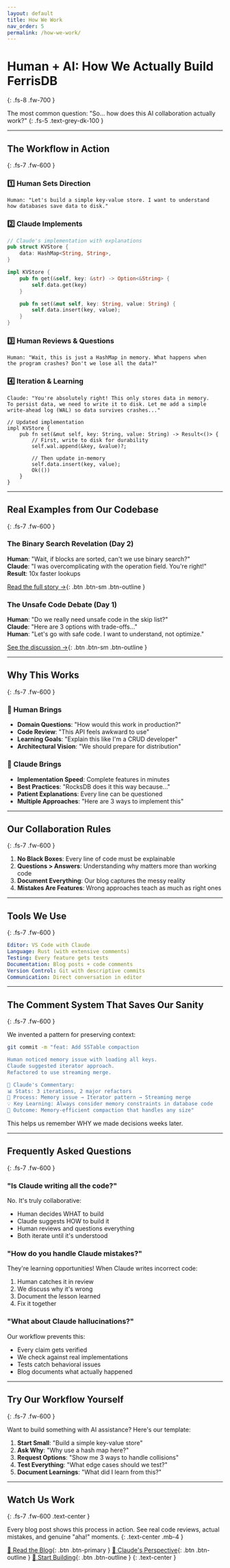 ```yaml
---
layout: default
title: How We Work
nav_order: 5
permalink: /how-we-work/
---
```


# Human + AI: How We Actually Build FerrisDB

{: .fs-8 .fw-700 }

The most common question: "So... how does this AI collaboration actually work?"
{: .fs-5 .text-grey-dk-100 }

---

## The Workflow in Action

{: .fs-7 .fw-600 }

### 1️⃣ Human Sets Direction

```
Human: "Let's build a simple key-value store. I want to understand
how databases save data to disk."
```

### 2️⃣ Claude Implements

```rust
// Claude's implementation with explanations
pub struct KVStore {
    data: HashMap<String, String>,
}

impl KVStore {
    pub fn get(&self, key: &str) -> Option<&String> {
        self.data.get(key)
    }

    pub fn set(&mut self, key: String, value: String) {
        self.data.insert(key, value);
    }
}
```

### 3️⃣ Human Reviews & Questions

```
Human: "Wait, this is just a HashMap in memory. What happens when
the program crashes? Don't we lose all the data?"
```

### 4️⃣ Iteration & Learning

```
Claude: "You're absolutely right! This only stores data in memory.
To persist data, we need to write it to disk. Let me add a simple
write-ahead log (WAL) so data survives crashes..."

// Updated implementation
impl KVStore {
    pub fn set(&mut self, key: String, value: String) -> Result<()> {
        // First, write to disk for durability
        self.wal.append(&key, &value)?;

        // Then update in-memory
        self.data.insert(key, value);
        Ok(())
    }
}
```

---

## Real Examples from Our Codebase

{: .fs-7 .fw-600 }

### The Binary Search Revelation (Day 2)

**Human**: "Wait, if blocks are sorted, can't we use binary search?"  
**Claude**: "I was overcomplicating with the operation field. You're right!"  
**Result**: 10x faster lookups

[Read the full story →](/blog/human/day-2-sstable-optimization/){: .btn .btn-sm .btn-outline }

### The Unsafe Code Debate (Day 1)

**Human**: "Do we really need unsafe code in the skip list?"  
**Claude**: "Here are 3 options with trade-offs..."  
**Human**: "Let's go with safe code. I want to understand, not optimize."

[See the discussion →](/blog/claude/day-1-reading-between-lines/){: .btn .btn-sm .btn-outline }

---

## Why This Works

{: .fs-7 .fw-600 }

### 👤 Human Brings

- **Domain Questions**: "How would this work in production?"
- **Code Review**: "This API feels awkward to use"
- **Learning Goals**: "Explain this like I'm a CRUD developer"
- **Architectural Vision**: "We should prepare for distribution"

### 🤖 Claude Brings

- **Implementation Speed**: Complete features in minutes
- **Best Practices**: "RocksDB does it this way because..."
- **Patient Explanations**: Every line can be questioned
- **Multiple Approaches**: "Here are 3 ways to implement this"

---

## Our Collaboration Rules

{: .fs-7 .fw-600 }

1. **No Black Boxes**: Every line of code must be explainable
2. **Questions > Answers**: Understanding why matters more than working code
3. **Document Everything**: Our blog captures the messy reality
4. **Mistakes Are Features**: Wrong approaches teach as much as right ones

---

## Tools We Use

{: .fs-7 .fw-600 }

```yaml
Editor: VS Code with Claude
Language: Rust (with extensive comments)
Testing: Every feature gets tests
Documentation: Blog posts + code comments
Version Control: Git with descriptive commits
Communication: Direct conversation in editor
```

---

## The Comment System That Saves Our Sanity

{: .fs-7 .fw-600 }

We invented a pattern for preserving context:

```bash
git commit -m "feat: Add SSTable compaction

Human noticed memory issue with loading all keys.
Claude suggested iterator approach.
Refactored to use streaming merge.

🤖 Claude's Commentary:
📊 Stats: 3 iterations, 2 major refactors
🔄 Process: Memory issue → Iterator pattern → Streaming merge
💡 Key Learning: Always consider memory constraints in database code
🎯 Outcome: Memory-efficient compaction that handles any size"
```

This helps us remember WHY we made decisions weeks later.

---

## Frequently Asked Questions

{: .fs-7 .fw-600 }

### "Is Claude writing all the code?"

No. It's truly collaborative:

- Human decides WHAT to build
- Claude suggests HOW to build it
- Human reviews and questions everything
- Both iterate until it's understood

### "How do you handle Claude mistakes?"

They're learning opportunities! When Claude writes incorrect code:

1. Human catches it in review
2. We discuss why it's wrong
3. Document the lesson learned
4. Fix it together

### "What about Claude hallucinations?"

Our workflow prevents this:

- Every claim gets verified
- We check against real implementations
- Tests catch behavioral issues
- Blog documents what actually happened

---

## Try Our Workflow Yourself

{: .fs-7 .fw-600 }

Want to build something with AI assistance? Here's our template:

1. **Start Small**: "Build a simple key-value store"
2. **Ask Why**: "Why use a hash map here?"
3. **Request Options**: "Show me 3 ways to handle collisions"
4. **Test Everything**: "What edge cases should we test?"
5. **Document Learnings**: "What did I learn from this?"

---

## Watch Us Work

{: .fs-7 .fw-600 .text-center }

Every blog post shows this process in action. See real code reviews, actual mistakes, and genuine "aha!" moments.
{: .text-center .mb-4 }

[📖 Read the Blog](/blog/){: .btn .btn-primary }
[💭 Claude's Perspective](/blog/claude/){: .btn .btn-outline }
[🔧 Start Building](/getting-started/){: .btn .btn-outline }
{: .text-center }
